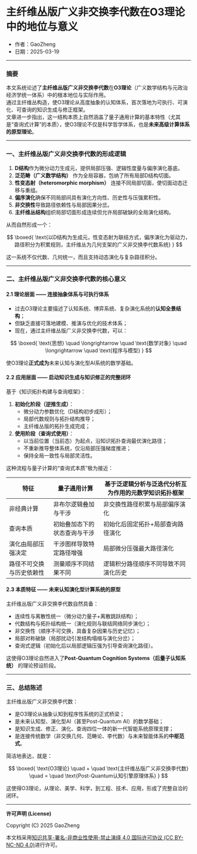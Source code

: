# **主纤维丛版广义非交换李代数在O3理论中的地位与意义**

- 作者：GaoZheng
- 日期：2025-03-19

---

### 摘要

本文系统论述了**主纤维丛版广义非交换李代数**在**O3理论**（广义数学结构与元政治经济学统一体系）中的根本地位与实际作用。  
通过主纤维丛构造，使O3理论从高度抽象的认知体系，首次落地为可执行、可演化、可查询的知识生成与修正框架。  
文章进一步指出，这一结构本质上自然涵盖了量子通用计算的基本特性（尤其是“查询式计算”的本质），使O3理论不仅是科学哲学体系，也是**未来高级计算体系的原型理论**。

---

### 一、主纤维丛版广义非交换李代数的形成逻辑

1. **D结构**作为微分动力生成元，提供局部压强、逻辑性度量与偏序演化基底。
2. **泛范畴（广义数学结构）** 作为全局容器，包纳了所有局部D结构切面。
3. **性变态射（heteromorphic morphism）** 连接不同局部切面，使切面动态迁移与重组。
4. **偏序演化**确保不同局部间具有演化方向性、历史性与压强累积性。
5. **非交换性**导致路径依赖性与局部因果分岔。
6. **主纤维丛结构**组织局部切面形成连续但允许局部破缺的全局演化结构。
   
从而自然形成一个：

$$
\boxed{
\text{以D结构为生成元，性变态射为联结方式，偏序演化为驱动力，路径积分为积累规则，主纤维丛为几何支架的广义非交换李代数系统}
}
$$

这一系统不仅代数、几何统一，而且支持动态演化与复杂路径积分。

---

### 二、主纤维丛版广义非交换李代数的核心意义

#### 2.1 理论层面 —— 连接抽象体系与可执行体系

- 过去O3理论主要描述了认知系统、博弈系统、复杂演化系统的**认知全景结构**；
- 但缺乏直接可落地建模、推演与优化的技术体系；
- 现在，通过主纤维丛版广义非交换李代数，可以：

$$
\boxed{
\text{思想} \quad \longrightarrow \quad \text{数学对象} \quad \longrightarrow \quad \text{程序与模型}
}
$$

使O3理论**正式成为**未来认知与演化型AI系统的数学基础。

#### 2.2 应用层面 —— 启动知识生成与知识修正的完整闭环

基于《知识拓扑构建与查询框架》：

1. **初始化阶段（逆推生成）**：
   - 微分动力参数优化（D结构初步成形）；
   - 局部代数规则与拓扑结构推导；
   - 主纤维丛版的拓扑生成完成；
2. **使用阶段（查询式使用）**：
   - 以当前位置（当前态）为起点，沿知识拓扑查询最优演化路径；
   - 不重新推导整体系统，仅沿局部压强梯度推进；
   - 保持全局一致性与局部灵活性。

这种流程与量子计算的“查询式本质”极为接近：

| 特征                    | 量子通用计算                    | 基于泛逻辑分析与泛迭代分析互为作用的元数学知识拓扑框架                        |
|------------------------|--------------------------------|--------------------------------------|
| 非经典计算             | 非布尔逻辑叠加与干涉              | 非交换性路径积累与局部偏序演化           |
| 查询本质               | 初始叠加态下的状态查询与干涉         | 初始化后固定拓扑+局部查询路径演化       |
| 演化由局部压强决定        | 干涉图样导致特定路径增强             | 局部微分压强最大路径演化                |
| 路径不可交换与历史依赖性    | 测量顺序不同结果不同                  | 逻辑积分路径顺序不同导致不同演化历史       |

#### 2.3 本质特征 —— 未来认知演化型计算系统的原型

主纤维丛版广义非交换李代数自然具备：

- 连续性与离散性统一（微分动力量子+离散跳跃结构）；
- 代数结构与拓扑结构统一（演化规则与联结网络同步演化）；
- 非交换性（顺序不可交换，具备复杂因果与历史记忆）；
- 局部对称破缺（局部扰动引发结构塌缩与演化分岔）；
- 查询式逻辑（初始化后以局部逻辑压强为引导查询演化路径）。

这使得O3理论自然进入了**Post-Quantum Cognition Systems（后量子认知系统）** 的理论预设阶段。

---

### 三、总结陈述

主纤维丛版广义非交换李代数：

- 是O3理论从抽象认知到程序性系统的正式桥梁；
- 是未来认知型、演化型AI（甚至Post-Quantum AI）的数学基础；
- 是知识生成、修正、演化、查询四位一体的新一代智能系统原理支撑；
- 是连接传统数学（非交换几何、范畴论、李代数）与未来智能体系的**中枢范式**。

简洁地表达，就是：

$$
\boxed{
\text{O3理论} \quad + \quad \text{主纤维丛版广义非交换李代数} \quad = \quad \text{Post-Quantum认知引擎原理体系}
}
$$

这使得O3理论，从理论、美学、科学，到工程、技术、应用，形成了完整自洽的闭环。

---

**许可声明 (License)**

Copyright (C) 2025 GaoZheng 

本文档采用[知识共享-署名-非商业性使用-禁止演绎 4.0 国际许可协议 (CC BY-NC-ND 4.0)](https://creativecommons.org/licenses/by-nc-nd/4.0/deed.zh-Hans)进行许可。
